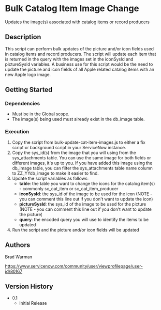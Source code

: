# Bulk Catalog Item Image Change

Updates the image(s) associated with catalog items or record producers

## Description

This script can perform bulk updates of the picture and/or icon fields used in catalog items and record producers. The script will update each item that is returned in the query with the images set
in the iconSysId and pictureSysId variables. A business use for this script would be the need to update the picture and icon fields of all Apple related catalog items with an new Apple logo image.

## Getting Started

### Dependencies

* Must be in the Global scope.
* The image(s) being used must already exist in the db_image table.

### Execution

1. Copy the script from bulk-update-cat-item-images.js to either a fix script or background script in your ServiceNow instance.
2. Copy the sys_id(s) from the image that you will using from the sys_attachments table. You can use the same image for both fields or different images, it's up to you. If you have added this image using the db_image table, you can filter the sys_attachments table name column to ZZ_YYdb_image to make it easier to find.
3. Update the script variables as follows:
    * **table**: the table you want to change the icons for the catalog item(s) - commonly sc_cat_item or sc_cat_item_producer
    * **iconSysId**: the sys_id of the image to be used for the icon (NOTE - you can comment this line out if you don't want to update the icon)
    * **pictureSysId**: the sys_id of the image to be used for the picture (NOTE - you can comment this line out if you don't want to update the picture)
    * **query**: the encoded query you will use to identify the items to be updated
4. Run the script and the picture and/or icon fields will be updated

## Authors

Brad Warman

https://www.servicenow.com/community/user/viewprofilepage/user-id/80167

## Version History

* 0.1
    * Initial Release
